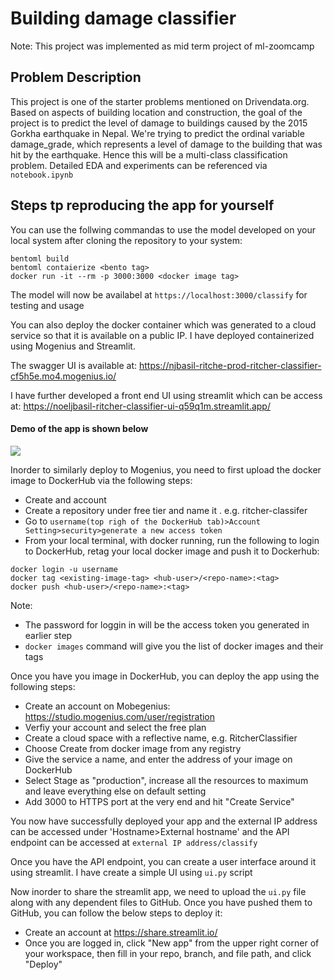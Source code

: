 # Building damage classifier
Note: This project was implemented as mid term project of ml-zoomcamp

## Problem Description
This project is one of the starter problems mentioned on Drivendata.org. Based on aspects of building location and construction, the goal of the project is to predict the level of damage to buildings caused by the 2015 Gorkha earthquake in Nepal. We're trying to predict the ordinal variable damage_grade, which represents a level of damage to the building that was hit by the earthquake. Hence this will be a multi-class classification problem. Detailed EDA and experiments can be referenced via `notebook.ipynb`

## Steps tp reproducing the app for yourself
You can use the follwing commandas to use the model developed on your local system after cloning the repository to your system:
```
bentoml build
bentoml contaierize <bento tag>
docker run -it --rm -p 3000:3000 <docker image tag>
```
The model will now be availabel at `https://localhost:3000/classify` for testing and usage

You can also deploy the docker container which was generated to a cloud service so that it is available on a public IP. I have deployed containerized using Mogenius and Streamlit. 

The swagger UI is available at: 
https://njbasil-ritche-prod-ritcher-classifier-cf5h5e.mo4.mogenius.io/

I have further developed a front end UI using streamlit which can be access at: 
https://noeljbasil-ritcher-classifier-ui-q59q1m.streamlit.app/

#### Demo of the app is shown below
![](https://github.com/noeljbasil/ritcher-classifier/blob/main/Recording%202022-11-13%20at%2003.28.39.gif)

Inorder to similarly deploy to Mogenius, you need to first upload the docker image to DockerHub via the following steps:
* Create and account
* Create a repository under free tier and name it . e.g. ritcher-classifer
* Go to `username(top righ of the DockerHub tab)>Account Setting>security>generate a new access token`
* From your local terminal, with docker running, run the following to login to DockerHub, retag your local docker image and push it to Dockerhub:
```
docker login -u username
docker tag <existing-image-tag> <hub-user>/<repo-name>:<tag>
docker push <hub-user>/<repo-name>:<tag>
```
  Note: 
- The password for loggin in will be the access token you generated in earlier step        
- `docker images` command will give you the list of docker images and their tags

Once you have you image in DockerHub, you can deploy the app using the following steps:
- Create an account on Mobegenius: https://studio.mogenius.com/user/registration
- Verfiy your account and select the free plan
- Create a cloud space with a reflective name, e.g. RitcherClassifier
- Choose Create from docker image from any registry
- Give the service a name, and enter the address of your image on DockerHub
- Select Stage as "production", increase all the resources to maximum and leave everything else on default setting
- Add 3000 to HTTPS port at the very end and hit "Create Service"

You now have successfully deployed your app and the external IP address can be accessed under 'Hostname>External hostname' and the API endpoint can be accessed at `external IP address/classify`

Once you have the API endpoint, you can create a user interface around it using streamlit. I have create a simple UI using `ui.py` script

Now inorder to share the streamlit app, we need to upload the `ui.py` file along with any dependent files to GitHub. Once you have pushed them to GitHub, you can follow the below steps to deploy it:
- Create an account at https://share.streamlit.io/
- Once you are logged in, click "New app" from the upper right corner of your workspace, then fill in your repo, branch, and file path, and click "Deploy"
